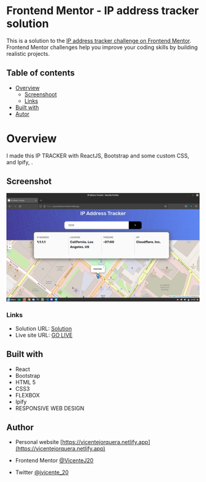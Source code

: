 # Frontend Mentor - IP address tracker solution

This is a solution to the [IP address tracker challenge on Frontend Mentor](https://www.frontendmentor.io/challenges/ip-address-tracker-I8-0yYAH0). Frontend Mentor challenges help you improve your coding skills by building realistic projects. 

## Table of contents

- [Overview](#overview)
    - [Screenshoot](#screenshot)
    - [Links](#links)
- [Built with](#built-with)
- [Autor](#autor)

# Overview

I made this IP TRACKER with ReactJS, Bootstrap and some custom CSS, and Ipify, . 

## Screenshot
![](./src/screenshot1.jpg)

### Links

- Solution URL: [Solution](https://github.com/VicenteJ20/100daysofcode/tree/main/FontEnd_Mentor/ip_address_tracker)
- Live site URL: [GO LIVE](https://jvicente20-ip-tracker.netlify.app/)

## Built with
- React
- Bootstrap
- HTML 5
- CSS3
- FLEXBOX
- Ipify
- RESPONSIVE WEB DESIGN

## Author
- Personal website [https://vicentejorquera.netlify.app](https://vicentejorquera.netlify.app)

- Frontend Mentor  [@VicenteJ20](https://www.frontendmentor.io/profile/VicenteJ20)

- Twitter [@jvicente_20](https://www.twitter.com/jvicente_20)